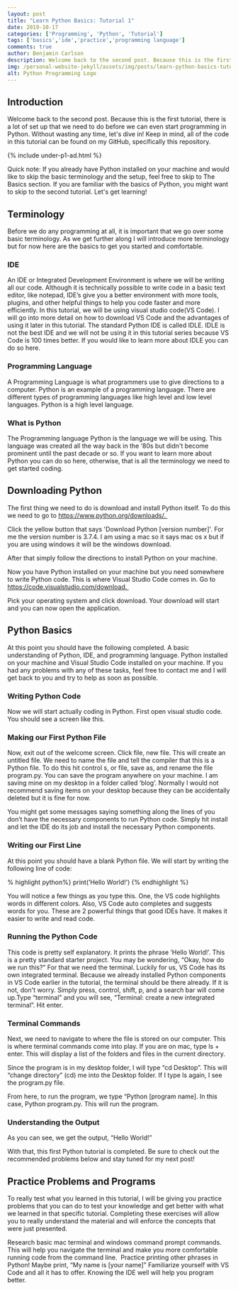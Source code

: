 ```yaml
---
layout: post
title: "Learn Python Basics: Tutorial 1"
date: 2019-10-17
categories: ['Programming', 'Python', 'Tutorial']
tags: ['basics','ide','practice','programming language']
comments: true
author: Benjamin Carlson
description: Welcome back to the second post. Because this is the first tutorial, there is a lot of set up that we need to do before we can even start programming in Python...
img: /personal-website-jekyll/assets/img/posts/learn-python-basics-tutorial1.png
alt: Python Programming Logo
---
```


## Introduction

Welcome back to the second post. Because this is the first tutorial, there is a lot of set up that we need to do before we can even start programming in Python. Without wasting any time, let's dive in! Keep in mind, all of the code in this tutorial can be found on my GitHub, specifically this repository.

{% include under-p1-ad.html %}

Quick note: If you already have Python installed on your machine and would like to skip the basic terminology and the setup, feel free to skip to The Basics section. If you are familiar with the basics of Python, you might want to skip to the second tutorial. Let's get learning!

## Terminology

Before we do any programming at all, it is important that we go over some basic terminology. As we get further along I will introduce more terminology but for now here are the basics to get you started and comfortable.

### IDE

An IDE or Integrated Development Environment is where we will be writing all our code. Although it is technically possible to write code in a basic text editor, like notepad, IDE’s give you a better environment with more tools, plugins, and other helpful things to help you code faster and more efficiently. In this tutorial, we will be using visual studio code(VS Code). I will go into more detail on how to download VS Code and the advantages of using it later in this tutorial. The standard Python IDE is called IDLE. IDLE is not the best IDE and we will not be using it in this tutorial series because VS Code is 100 times better. If you would like to learn more about IDLE you can do so here. 

### Programming Language

A Programming Language is what programmers use to give directions to a computer. Python is an example of a programming language. There are different types of programming languages like high level and low level languages. Python is a high level language. 

### What is Python

The Programming language Python is the language we will be using. This language was created all the way back in the ‘80s but didn't become prominent until the past decade or so. If you want to learn more about Python you can do so here, otherwise, that is all the terminology we need to get started coding.

## Downloading Python

The first thing we need to do is download and install Python itself. To do this we need to go to https://www.python.org/downloads/. 

Click the yellow button that says 'Download Python [version number]'. For me the version number is 3.7.4. I am using a mac so it says mac os x but if you are using windows it will be the windows download. 

After that simply follow the directions to install Python on your machine. 

Now you have Python installed on your machine but you need somewhere to write Python code. This is where Visual Studio Code comes in. Go to https://code.visualstudio.com/download. 

Pick your operating system and click download. Your download will start and you can now open the application.   

## Python Basics

At this point you should have the following completed. A basic understanding of Python, IDE, and programming language. Python installed on your machine and Visual Studio Code installed on your machine. If you had any problems with any of these tasks, feel free to contact me and I will get back to you and try to help as soon as possible.

### Writing Python Code

Now we will start actually coding in Python. First open visual studio code. You should see a screen like this. 

### Making our First Python File

Now, exit out of the welcome screen. Click file, new file. This will create an untitled file. We need to name the file and tell the compiler that this is a Python file. To do this hit control s, or file, save as, and rename the file program.py. You can save the program anywhere on your machine. I am saving mine on my desktop in a folder called ‘blog’. Normally I would not recommend saving items on your desktop because they can be accidentally deleted but it is fine for now.

You might get some messages saying something along the lines of you don’t have the necessary components to run Python code. Simply hit install and let the IDE do its job and install the necessary Python components.




### Writing our First Line

At this point you should have a blank Python file. We will start by writing the following line of code:

% highlight python%} 
print(‘Hello World!’)
{% endhighlight %}

You will notice a few things as you type this. One, the VS code highlights words in different colors. Also, VS Code auto completes and suggests words for you. These are 2 powerful things that good IDEs have. It makes it easier to write and read code.

### Running the Python Code

This code is pretty self explanatory. It prints the phrase ‘Hello World!’. This is a pretty standard starter project. You may be wondering, “Okay, how do we run this?” For that we need the terminal. Luckily for us, VS Code has its own integrated terminal. Because we already installed Python components in VS Code earlier in the tutorial, the terminal should be there already. If it is not, don't worry. Simply press, control, shift, p, and a search bar will come up.Type “terminal” and you will see, “Terminal: create a new integrated terminal”. Hit enter. 

### Terminal Commands

Next, we need to navigate to where the file is stored on our computer. This is where terminal commands come into play. If you are on mac, type ls + enter. This will display a list of the folders and files in the current directory.

Since the program is in my desktop folder, I will type “cd Desktop”. This will
“change directory” (cd) me into the Desktop folder. If I type ls again, I see the program.py file.

From here, to run the program, we type “Python [program name]. In this case, Python program.py. This will run the program.

### Understanding the Output

As you can see, we get the output, “Hello World!” 

With that, this first Python tutorial is completed. Be sure to check out the recommended problems below and stay tuned for my next post!

## Practice Problems and Programs

To really test what you learned in this tutorial, I will be giving you practice problems that you can do to test your knowledge and get better with what we learned in that specific tutorial. Completing these exercises will allow you to really understand the material and will enforce the concepts that were just presented. 

Research basic mac terminal and windows command prompt commands. This will help you navigate the terminal and make you more comfortable running code from the command line. 
Practice printing other phrases in Python! Maybe print, “My name is [your name]”
Familiarize yourself with VS Code and all it has to offer. Knowing the IDE well will help you program better. 
